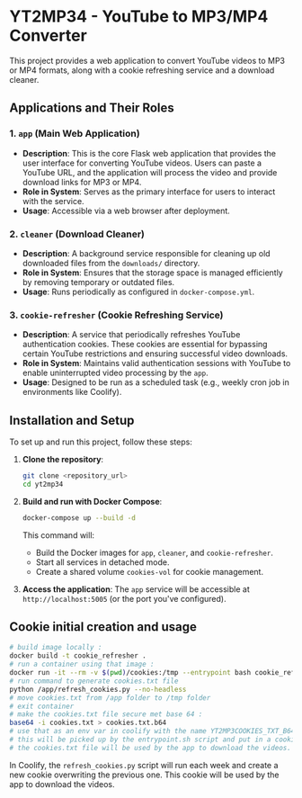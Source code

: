 # YT2MP34 - YouTube to MP3/MP4 Converter

This project provides a web application to convert YouTube videos to MP3 or MP4 formats, along with a cookie refreshing service and a download cleaner.

## Applications and Their Roles

### 1. `app` (Main Web Application)

- **Description**: This is the core Flask web application that provides the user interface for converting YouTube videos. Users can paste a YouTube URL, and the application will process the video and provide download links for MP3 or MP4.
- **Role in System**: Serves as the primary interface for users to interact with the service.
- **Usage**: Accessible via a web browser after deployment.

### 2. `cleaner` (Download Cleaner)

- **Description**: A background service responsible for cleaning up old downloaded files from the `downloads/` directory.
- **Role in System**: Ensures that the storage space is managed efficiently by removing temporary or outdated files.
- **Usage**: Runs periodically as configured in `docker-compose.yml`.

### 3. `cookie-refresher` (Cookie Refreshing Service)

- **Description**: A service that periodically refreshes YouTube authentication cookies. These cookies are essential for bypassing certain YouTube restrictions and ensuring successful video downloads.
- **Role in System**: Maintains valid authentication sessions with YouTube to enable uninterrupted video processing by the `app`.
- **Usage**: Designed to be run as a scheduled task (e.g., weekly cron job in environments like Coolify).

## Installation and Setup

To set up and run this project, follow these steps:

1.  **Clone the repository**:

    ```bash
    git clone <repository_url>
    cd yt2mp34
    ```

2.  **Build and run with Docker Compose**:

    ```bash
    docker-compose up --build -d
    ```

    This command will:

    - Build the Docker images for `app`, `cleaner`, and `cookie-refresher`.
    - Start all services in detached mode.
    - Create a shared volume `cookies-vol` for cookie management.

3.  **Access the application**:
    The `app` service will be accessible at `http://localhost:5005` (or the port you've configured).

## Cookie initial creation and usage

```bash
# build image locally :
docker build -t cookie_refresher .
# run a container using that image :
docker run -it --rm -v $(pwd)/cookies:/tmp --entrypoint bash cookie_refresher
# run command to generate cookies.txt file
python /app/refresh_cookies.py --no-headless
# move cookies.txt from /app folder to /tmp folder
# exit container
# make the cookies.txt file secure met base 64 :
base64 -i cookies.txt > cookies.txt.b64
# use that as an env var in coolify with the name YT2MP3COOKIES_TXT_B64
# this will be picked up by the entrypoint.sh script and put in a cookies.txt file.
# the cookies.txt file will be used by the app to download the videos.
```

In Coolify, the `refresh_cookies.py` script will run each week and create a new cookie overwriting the previous one.
This cookie will be used by the app to download the videos.
